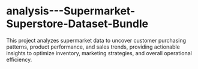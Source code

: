 # analysis---Supermarket-Superstore-Dataset-Bundle
This project analyzes supermarket data to uncover customer purchasing patterns, product performance, and sales trends, providing actionable insights to optimize inventory, marketing strategies, and overall operational efficiency.
